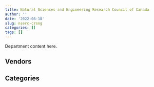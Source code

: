 ```yaml
---
title: Natural Sciences and Engineering Research Council of Canada
author: ''
date: '2022-08-18'
slug: nserc-crsng
categories: []
tags: []
---
```


<script src="/rmarkdown-libs/htmlwidgets/htmlwidgets.js"></script>
<link href="/rmarkdown-libs/datatables-css/datatables-crosstalk.css" rel="stylesheet" />
<script src="/rmarkdown-libs/datatables-binding/datatables.js"></script>
<script src="/rmarkdown-libs/jquery/jquery-3.6.0.min.js"></script>
<link href="/rmarkdown-libs/dt-core-bootstrap/css/dataTables.bootstrap.min.css" rel="stylesheet" />
<link href="/rmarkdown-libs/dt-core-bootstrap/css/dataTables.bootstrap.extra.css" rel="stylesheet" />
<script src="/rmarkdown-libs/dt-core-bootstrap/js/jquery.dataTables.min.js"></script>
<script src="/rmarkdown-libs/dt-core-bootstrap/js/dataTables.bootstrap.min.js"></script>
<link href="/rmarkdown-libs/crosstalk/css/crosstalk.min.css" rel="stylesheet" />
<script src="/rmarkdown-libs/crosstalk/js/crosstalk.min.js"></script>
<script src="/rmarkdown-libs/htmlwidgets/htmlwidgets.js"></script>
<link href="/rmarkdown-libs/datatables-css/datatables-crosstalk.css" rel="stylesheet" />
<script src="/rmarkdown-libs/datatables-binding/datatables.js"></script>
<script src="/rmarkdown-libs/jquery/jquery-3.6.0.min.js"></script>
<link href="/rmarkdown-libs/dt-core-bootstrap/css/dataTables.bootstrap.min.css" rel="stylesheet" />
<link href="/rmarkdown-libs/dt-core-bootstrap/css/dataTables.bootstrap.extra.css" rel="stylesheet" />
<script src="/rmarkdown-libs/dt-core-bootstrap/js/jquery.dataTables.min.js"></script>
<script src="/rmarkdown-libs/dt-core-bootstrap/js/dataTables.bootstrap.min.js"></script>
<link href="/rmarkdown-libs/crosstalk/css/crosstalk.min.css" rel="stylesheet" />
<script src="/rmarkdown-libs/crosstalk/js/crosstalk.min.js"></script>

Department content here.

## Vendors

<div id="htmlwidget-1" style="width:100%;height:auto;" class="datatables html-widget"></div>
<script type="application/json" data-for="htmlwidget-1">{"x":{"style":"bootstrap","filter":"none","vertical":false,"data":[["<a href=\"/vendors/4plan_consulting/\">4PLAN CONSULTING<\/a>","<a href=\"/vendors/a_hundred_answers/\">A HUNDRED ANSWERS<\/a>","<a href=\"/vendors/access_2_networks/\">ACCESS 2 NETWORKS<\/a>","<a href=\"/vendors/adrm_technology_consulting/\">ADRM TECHNOLOGY CONSULTING<\/a>","<a href=\"/vendors/advanced_business_interiors/\">ADVANCED BUSINESS INTERIORS<\/a>","<a href=\"/vendors/advanced_chippewa_technologies/\">ADVANCED CHIPPEWA TECHNOLOGIES<\/a>","<a href=\"/vendors/amazon/\">AMAZON<\/a>","<a href=\"/vendors/applied_electonics/\">APPLIED ELECTONICS<\/a>","<a href=\"/vendors/artemp_personnel_services/\">ARTEMP PERSONNEL SERVICES<\/a>","<a href=\"/vendors/asokan_business_interiors/\">ASOKAN BUSINESS INTERIORS<\/a>","<a href=\"/vendors/bdo_canada/\">BDO CANADA<\/a>","<a href=\"/vendors/bell_canada/\">BELL CANADA<\/a>","<a href=\"/vendors/blackberry/\">BLACKBERRY<\/a>","<a href=\"/vendors/cache_computer_consulting/\">CACHE COMPUTER CONSULTING<\/a>","<a href=\"/vendors/canadian_corps_of_commissionaires/\">CANADIAN CORPS OF COMMISSIONAIRES<\/a>","<a href=\"/vendors/cansel_survey_equipment/\">CANSEL SURVEY EQUIPMENT<\/a>","<a href=\"/vendors/carahsoft_technology/\">CARAHSOFT TECHNOLOGY<\/a>","<a href=\"/vendors/cdw_canada/\">CDW CANADA<\/a>","<a href=\"/vendors/cgi/\">CGI<\/a>","<a href=\"/vendors/cision_canada/\">CISION CANADA<\/a>","<a href=\"/vendors/citrix/\">CITRIX<\/a>","<a href=\"/vendors/cnw_group/\">CNW GROUP<\/a>","<a href=\"/vendors/cofomo/\">COFOMO<\/a>","<a href=\"/vendors/colliers_project_leaders/\">COLLIERS PROJECT LEADERS<\/a>","<a href=\"/vendors/commvault_systems/\">COMMVAULT SYSTEMS<\/a>","<a href=\"/vendors/compucom_canada/\">COMPUCOM CANADA<\/a>","<a href=\"/vendors/conexsys/\">CONEXSYS<\/a>","<a href=\"/vendors/coradix_technology_consulting/\">CORADIX TECHNOLOGY CONSULTING<\/a>","<a href=\"/vendors/csdc_systems/\">CSDC SYSTEMS<\/a>","<a href=\"/vendors/dell_computer/\">DELL COMPUTER<\/a>","<a href=\"/vendors/deloitte_and_touche/\">DELOITTE AND TOUCHE<\/a>","<a href=\"/vendors/dls_technology/\">DLS TECHNOLOGY<\/a>","<a href=\"/vendors/dynamic_personnel_consultants/\">DYNAMIC PERSONNEL CONSULTANTS<\/a>","<a href=\"/vendors/eagle_professional_resources/\">EAGLE PROFESSIONAL RESOURCES<\/a>","<a href=\"/vendors/ecole_de_langues_abce/\">ECOLE DE LANGUES ABCE<\/a>","<a href=\"/vendors/elsevier/\">ELSEVIER<\/a>","<a href=\"/vendors/entrust/\">ENTRUST<\/a>","<a href=\"/vendors/ernst_young/\">ERNST YOUNG<\/a>","<a href=\"/vendors/excel_human_resources/\">EXCEL HUMAN RESOURCES<\/a>","<a href=\"/vendors/forrester_research/\">FORRESTER RESEARCH<\/a>","<a href=\"/vendors/freebalance/\">FREEBALANCE<\/a>","<a href=\"/vendors/gartner/\">GARTNER<\/a>","<a href=\"/vendors/gc_strategies/\">GC STRATEGIES<\/a>","<a href=\"/vendors/global_knowledge/\">GLOBAL KNOWLEDGE<\/a>","<a href=\"/vendors/global_upholstery/\">GLOBAL UPHOLSTERY<\/a>","<a href=\"/vendors/goss_gilroy/\">GOSS GILROY<\/a>","<a href=\"/vendors/grand_toy/\">GRAND TOY<\/a>","<a href=\"/vendors/graybridge_international_consulting/\">GRAYBRIDGE INTERNATIONAL CONSULTING<\/a>","<a href=\"/vendors/i4c_information_technology/\">I4C INFORMATION TECHNOLOGY<\/a>","<a href=\"/vendors/ibm_canada/\">IBM CANADA<\/a>","<a href=\"/vendors/insa/\">INSA<\/a>","<a href=\"/vendors/integra_networks/\">INTEGRA NETWORKS<\/a>","<a href=\"/vendors/itex/\">ITEX<\/a>","<a href=\"/vendors/kpmg/\">KPMG<\/a>","<a href=\"/vendors/lannick_contract_solutions/\">LANNICK CONTRACT SOLUTIONS<\/a>","<a href=\"/vendors/leo_pisces_services_group/\">LEO PISCES SERVICES GROUP<\/a>","<a href=\"/vendors/lumina_it/\">LUMINA IT<\/a>","<a href=\"/vendors/messa_computing/\">MESSA COMPUTING<\/a>","<a href=\"/vendors/microsoft_canada/\">MICROSOFT CANADA<\/a>","<a href=\"/vendors/mindwire_systems/\">MINDWIRE SYSTEMS<\/a>","<a href=\"/vendors/mnp/\">MNP<\/a>","<a href=\"/vendors/nattiq/\">NATTIQ<\/a>","<a href=\"/vendors/newfound_recruiting/\">NEWFOUND RECRUITING<\/a>","<a href=\"/vendors/nisha_techonologies/\">NISHA TECHONOLOGIES<\/a>","<a href=\"/vendors/nitam_solutions/\">NITAM SOLUTIONS<\/a>","<a href=\"/vendors/openframe_technologies/\">OPENFRAME TECHNOLOGIES<\/a>","<a href=\"/vendors/opentext/\">OPENTEXT<\/a>","<a href=\"/vendors/oracle_canada/\">ORACLE CANADA<\/a>","<a href=\"/vendors/orangutech/\">ORANGUTECH<\/a>","<a href=\"/vendors/pleiad_canada/\">PLEIAD CANADA<\/a>","<a href=\"/vendors/portage_personnel/\">PORTAGE PERSONNEL<\/a>","<a href=\"/vendors/pra/\">PRA<\/a>","<a href=\"/vendors/pricewaterhouse_coopers/\">PRICEWATERHOUSE COOPERS<\/a>","<a href=\"/vendors/printers_plus/\">PRINTERS PLUS<\/a>","<a href=\"/vendors/prologic_systems/\">PROLOGIC SYSTEMS<\/a>","<a href=\"/vendors/promaxis/\">PROMAXIS<\/a>","<a href=\"/vendors/proquest/\">PROQUEST<\/a>","<a href=\"/vendors/protak_consulting_group/\">PROTAK CONSULTING GROUP<\/a>","<a href=\"/vendors/qmr/\">QMR<\/a>","<a href=\"/vendors/quantum_management_services/\">QUANTUM MANAGEMENT SERVICES<\/a>","<a href=\"/vendors/quintet_consulting/\">QUINTET CONSULTING<\/a>","<a href=\"/vendors/raymond_chabot_grant_thornton/\">RAYMOND CHABOT GRANT THORNTON<\/a>","<a href=\"/vendors/rogers/\">ROGERS<\/a>","<a href=\"/vendors/salesforce_canada/\">SALESFORCE CANADA<\/a>","<a href=\"/vendors/sap/\">SAP<\/a>","<a href=\"/vendors/sdl_international_canada/\">SDL INTERNATIONAL CANADA<\/a>","<a href=\"/vendors/si_systems/\">SI SYSTEMS<\/a>","<a href=\"/vendors/simplex_grinnell/\">SIMPLEX GRINNELL<\/a>","<a href=\"/vendors/softchoice/\">SOFTCHOICE<\/a>","<a href=\"/vendors/softsim_technologies/\">SOFTSIM TECHNOLOGIES<\/a>","<a href=\"/vendors/sra_staffing_solutions/\">SRA STAFFING SOLUTIONS<\/a>","<a href=\"/vendors/st_joseph_print_group/\">ST JOSEPH PRINT GROUP<\/a>","<a href=\"/vendors/stoneworks_technologies/\">STONEWORKS TECHNOLOGIES<\/a>","<a href=\"/vendors/systemscope/\">SYSTEMSCOPE<\/a>","<a href=\"/vendors/teknion/\">TEKNION<\/a>","<a href=\"/vendors/tes_contract_services/\">TES CONTRACT SERVICES<\/a>","<a href=\"/vendors/the_aim_group/\">THE AIM GROUP<\/a>","<a href=\"/vendors/the_right_door_consulting/\">THE RIGHT DOOR CONSULTING<\/a>","<a href=\"/vendors/toshiba_canada/\">TOSHIBA CANADA<\/a>","<a href=\"/vendors/totem_offisource/\">TOTEM OFFISOURCE<\/a>","<a href=\"/vendors/toyota_canada/\">TOYOTA CANADA<\/a>","<a href=\"/vendors/transpolar_technology/\">TRANSPOLAR TECHNOLOGY<\/a>","<a href=\"/vendors/turtle_island_staffing/\">TURTLE ISLAND STAFFING<\/a>","<a href=\"/vendors/university_of_ottawa/\">UNIVERSITY OF OTTAWA<\/a>","<a href=\"/vendors/veritaaq_technology_house/\">VERITAAQ TECHNOLOGY HOUSE<\/a>","<a href=\"/vendors/vmware/\">VMWARE<\/a>","<a href=\"/vendors/zernam_enterprise/\">ZERNAM ENTERPRISE<\/a>"],[null,1184094.01,177983.13,359939.33,null,null,null,24010.97,18063.5,null,11017.5,null,1550.52,24860,58086.61,null,10037.79,null,24860,null,null,21470,314092.72,null,null,null,6162.42,24747,9637.39,null,null,10346.1,3258.06,null,null,null,8773.26,53248.45,274566.92,null,88367.13,28308.61,24916.5,null,null,null,28250,16278.72,87010,28502.7,null,null,1137.7,24089.73,41234.52,null,null,38487.15,null,null,858591.71,10170,null,null,null,106052.76,3092.63,null,33321.18,null,null,181510.39,null,102460.5,null,null,null,11846,null,null,null,null,43318.94,null,79710.98,null,null,null,2548.15,null,null,22063.82,552265.41,null,null,157762.45,null,null,42222.78,null,null,null,null,null,null,6851.68,null],[185263.04,1489796.62,517245.38,437926.18,29624.21,null,null,10401.65,18063.5,10345.15,76862.06,null,33596.51,124300,60144.93,1252.91,null,41873.35,24860,23617,24645.09,11367.8,442682.75,null,null,150124.27,37687.22,null,12838.13,41374.5,13493.55,123619.51,33666.67,15084.99,null,24346.98,10740.61,78108.45,455622.27,null,88367.13,399818.38,1097241.39,null,11625.99,8128.39,null,16550.79,null,20594.55,4419.82,null,72335.58,41475.24,null,null,24408,10871.25,82348.75,24565.07,1324377.25,null,null,1013409.36,25626.14,116974.45,21767.37,25079.42,526798.97,7688.19,null,53937.44,17270.76,null,24007.64,null,22918.57,13138.3,null,null,52725.61,23672.01,56875.59,null,null,null,null,22140.66,326615.84,null,null,null,122428.79,null,null,157762.45,null,null,null,189500.82,null,null,10842.58,2755.6,11907.28,28136.16,null],[61528.96,827443.64,288884.25,439125.98,8164.35,10262.66,null,null,18112.99,24543.05,407012.03,null,154002.95,39550,null,12367.03,null,null,null,11162.48,null,null,405312.99,517667.71,10432.16,32096.71,null,21495.7,13496.08,null,25059.45,36964.27,null,72646.14,null,157409,13234.91,78946.39,609201.22,null,23268.96,1021109.14,1527842.43,6898.94,null,16807.86,null,56777.13,null,26670.14,6364.53,30106.67,326326.73,17385.51,null,null,null,7658.13,335412.66,37666.63,1339813.01,null,null,1005684.78,427960.45,95026.64,null,112333.01,448941.8,136580.49,6692.72,22101.47,86590.37,null,null,20843.8,39990.26,null,2172.25,41496.41,18068.89,35313.99,57031.41,null,19841.66,18301.93,44279.9,28556.16,390516.1,171548.61,119267.54,null,210033.15,null,140823.43,158194.68,106835.85,117812.46,null,null,43825.36,18160.59,18593.3,53081.55,65045.72,22001.47,29347.49],[null,null,98274.69,437926.18,null,null,29835.62,null,null,null,301970.23,28137,46602.06,null,137780.18,13293.27,null,null,28250,33395.94,66507.4,11506.79,765113.92,1211209.69,11541.93,null,null,17253.13,10295.34,null,null,73140.79,null,18062.29,16221.83,null,3275.3,34924.13,332970.37,23564.38,90791.58,945542.08,1523668,16141.76,null,null,null,28259.71,null,44340.94,null,null,11671.26,null,null,90092.24,null,11180.87,319592.01,25789.09,1342910.43,null,310750,24973,null,94767,null,49143.84,491456.97,31530.21,19834.03,31750.09,null,null,null,21613.6,34856.69,null,49061.72,22093.37,null,null,56875.59,4721.77,118469.21,18486.8,288610.05,36571.92,263867.22,264254.5,148575.6,null,151753.1,56982.41,null,157762.45,175076.56,141881.15,null,null,null,27793.66,2876.87,52936.52,null,16660.65,null]],"container":"<table class=\"table table-striped table-hover row-border order-column display\">\n  <thead>\n    <tr>\n      <th>Vendor<\/th>\n      <th>2017-2018<\/th>\n      <th>2018-2019<\/th>\n      <th>2019-2020<\/th>\n      <th>2020-2021<\/th>\n    <\/tr>\n  <\/thead>\n<\/table>","options":{"order":[[4,"desc"]],"pageLength":10,"autoWidth":true,"columnDefs":[{"targets":1,"render":"function(data, type, row, meta) {\n    return type !== 'display' ? data : DTWidget.formatCurrency(data, \"$\", 2, 3, \",\", \".\", true, null);\n  }"},{"targets":2,"render":"function(data, type, row, meta) {\n    return type !== 'display' ? data : DTWidget.formatCurrency(data, \"$\", 2, 3, \",\", \".\", true, null);\n  }"},{"targets":3,"render":"function(data, type, row, meta) {\n    return type !== 'display' ? data : DTWidget.formatCurrency(data, \"$\", 2, 3, \",\", \".\", true, null);\n  }"},{"targets":4,"render":"function(data, type, row, meta) {\n    return type !== 'display' ? data : DTWidget.formatCurrency(data, \"$\", 2, 3, \",\", \".\", true, null);\n  }"},{"width":"16%","targets":[1,2,3,4]},{"className":"dt-right","targets":[1,2,3,4]}],"orderClasses":false}},"evals":["options.columnDefs.0.render","options.columnDefs.1.render","options.columnDefs.2.render","options.columnDefs.3.render"],"jsHooks":[]}</script>

## Categories

<div id="htmlwidget-2" style="width:100%;height:auto;" class="datatables html-widget"></div>
<script type="application/json" data-for="htmlwidget-2">{"x":{"style":"bootstrap","filter":"none","vertical":false,"data":[["<a href=\"/categories/10_office_management/\">Office management<\/a>","<a href=\"/categories/2_professional_services/\">Professional services<\/a>","<a href=\"/categories/3_information_technology/\">Information technology<\/a>","<a href=\"/categories/4_medical/\">Medical<\/a>","<a href=\"/categories/5_transportation_and_logistics/\">Transportation and logistics<\/a>","<a href=\"/categories/6_industrial_products_and_services/\">Industrial products and services<\/a>","<a href=\"/categories/7_travel/\">Travel<\/a>","<a href=\"/categories/8_security_and_protection/\">Security and protection<\/a>","<a href=\"/categories/9_human_capital/\">Human capital<\/a>"],[78968.11,1557225.62,4661473.85,23429.03,null,28250,418716.89,58086.61,221041.26],[499189.3,2705288.41,9619824.71,23429.03,null,22140.66,415404.19,60144.93,505005.87],[830388.17,4283264.19,10296012.07,null,43825.36,null,236518.98,null,620715.31],[273658.87,4284715.16,9314237.99,null,null,7813.07,263858.16,137780.18,504275.42]],"container":"<table class=\"table table-striped table-hover row-border order-column display\">\n  <thead>\n    <tr>\n      <th>Category<\/th>\n      <th>2017-2018<\/th>\n      <th>2018-2019<\/th>\n      <th>2019-2020<\/th>\n      <th>2020-2021<\/th>\n    <\/tr>\n  <\/thead>\n<\/table>","options":{"order":[[4,"desc"]],"dom":"t","pageLength":30,"autoWidth":true,"columnDefs":[{"targets":1,"render":"function(data, type, row, meta) {\n    return type !== 'display' ? data : DTWidget.formatCurrency(data, \"$\", 2, 3, \",\", \".\", true, null);\n  }"},{"targets":2,"render":"function(data, type, row, meta) {\n    return type !== 'display' ? data : DTWidget.formatCurrency(data, \"$\", 2, 3, \",\", \".\", true, null);\n  }"},{"targets":3,"render":"function(data, type, row, meta) {\n    return type !== 'display' ? data : DTWidget.formatCurrency(data, \"$\", 2, 3, \",\", \".\", true, null);\n  }"},{"targets":4,"render":"function(data, type, row, meta) {\n    return type !== 'display' ? data : DTWidget.formatCurrency(data, \"$\", 2, 3, \",\", \".\", true, null);\n  }"},{"width":"16%","targets":[1,2,3,4]},{"className":"dt-right","targets":[1,2,3,4]}],"orderClasses":false,"lengthMenu":[10,25,30,50,100]}},"evals":["options.columnDefs.0.render","options.columnDefs.1.render","options.columnDefs.2.render","options.columnDefs.3.render"],"jsHooks":[]}</script>
